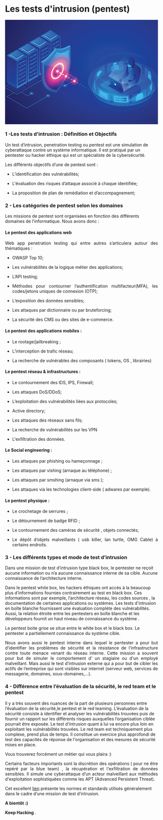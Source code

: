 # **Les tests d'intrusion (pentest)**





<p align="center"> 
<img src="img2-1-CP.png" align="center">
</p>

### 1 -Les tests d’intrusion :  Définition et Objectifs

<p align="justify">


Un test d’intrusion, penetration testing  ou pentest est une simulation de cyberattaque contre un système informatique.  Il est pratiqué  par un pentester ou  hacker éthique qui  est un spécialiste de la cybersécurité.
</p>

Les différents objectifs  d’une de pentest sont :

- <p align="justify">L’identification des vulnérabilités;</p>

- <p align="justify">L'évaluation des risques d’attaque associé à chaque identifiée;</p>

- <p align="justify">La proposition  de  plan de remédiation et d’accompagnement;</p>






### 2 - Les catégories de pentest selon les domaines


<p align="justify">

Les missions de pentest sont organisées en fonction des différents domaines de l’informatique.
Nous avons donc : </p>


#### Le pentest des applications web

<p align="justify" >Web app penetration testing  qui entre autres s’articulera autour des thématiques  : </p>

- <p align="justify"> OWASP Top 10; </p>
- <p align="justify"> Les vulnérabilités de la logique métier des applications; </p>
- <p align="justify">L’API testing; </p>
- <p align="justify">Méthodes pour contourner l’authentification multifacteur(MFA), les codes/jetons uniques de connexion (OTP); </p>
- <p align="justify">L’exposition des données sensibles; </p>
- <p align="justify">Les attaques par dictionnaire ou par bruteforcing; </p>
- <p align="justify">La sécurité des CMS ou des sites de e-commerce. </p>


####  Le pentest des applications mobiles : 

- <p align="justify"> Le rootage/jailbreaking ;</p>

- <p align="justify"> L’interception de trafic réseau; </p>

- <p align="justify"> La recherche de vulnérables des composants ( tokens, OS , librairies)</p>


####  Le pentest réseau & infrastructures : 

 - <p align="justify"> Le contournement  des IDS, IPS, Firewall;</p>
 - <p align="justify"> Les attaques DoS/DDoS;</p>
 - <p align="justify"> L’exploitation des vulnérabilités liées aux protocoles;</p>
 - <p align="justify"> Active directory;</p>
 - <p align="justify"> Les attaques des réseaux  sans fils;</p>
 - <p align="justify"> La recherche de vulnérabilités sur les VPN</p>
- <p align="justify"> L'exfiltration des données.</p>


#### <p align="justify"> Le Social engineering :</p>

- <p align="justify"> Les attaques par phishing ou hameçonnage ;</p>
- <p align="justify"> Les attaques par  vishing (arnaque au téléphone) ;</p>
- <p align="justify"> Les attaques par  smshing (arnaque via sms );</p>
- <p align="justify"> Les attaques via les technologies client-side ( adwares par exemple).</p>

####  Le pentest physique :

 - <p align="justify"> Le crochetage de serrures ;</p>
 - <p align="justify"> Le détournement de badge RFID ;</p>
 - <p align="justify"> Le contournement des caméras de sécurité , objets connectés;</p>
 - <p align="justify"> Le dépôt d’objets malveillants ( usb killer, lan turtle, OMG Cable)   à certains endroits.    </p>





### 3 - Les différents types et mode  de test d’intrusion


<p align="justify">

Dans une mission de test d’intrusion type black box,  le  pentester ne reçoit aucune information ou n’a aucune connaissance interne de sa cible. Aucune connaissance de l’architecture interne.

Dans le pentest white box, les   hackers éthiques ont accès à la beaucoup plus d’informations fournies contrairement au test en black box. Ces informations sont par exemple,  l’architecture réseau, les codes sources ,  la documentation de certaines applications ou systèmes. Les tests d'intrusion en boîte blanche fournissent une évaluation complète des vulnérabilités. Aussi, la relation étroite entre les pentesters en boîte blanche et les développeurs fournit un haut niveau de connaissance du système .

Le pentest boite grise  se situe entre le white box et le black box. Le pentester a partiellement connaissance du système cible. </p>
  
<p align="justify">Nous avons aussi le pentest interne dans lequel le pentester a pour but d’identifier  les problèmes de sécurité et la résistance de l’infrastructure contre toute menace venant du réseau interne. Cette mission a souvent pour but de simuler le comportement d' un stagiaire ou d'un employé malveillant. Mais aussi le  test d’intrusion externe qui a pour but de cibler les actifs de l’entreprise qui sont visibles sur internet (serveur web, services de messagerie, domaines, sous-domaines,...).
</p>


### 4 - Différence entre l’évaluation de la sécurité,  le red team et le pentest


<p align="justify">


Il y a très souvent des nuances de la part de plusieurs personnes entre l’évaluation de la sécurité,le pentest et le red teaming.
L’évaluation de la sécurité consiste à identifier et analyser les  vulnérabilités trouvées puis de fournir un rapport sur les différents risques  auxquelles  l’organisation ciblée pourrait être exposée. Le test d’intrusion quant à lui va encore plus loin en exploitant les vulnérabilités trouvées. Le red team est techniquement plus complexe, prend plus de temps. Il constitue un exercice plus approfondi de test des capacités de réponse de l'organisation et des mesures de sécurité mises en place.


</p>



<p align="justify"> Vous trouverez forcément un métier qui vous plaira :) </p>

<p align="justify"> Certains facteurs  importants sont la discrétion des opérations ( pour ne être repéré par la blue team) , la récupération et l'exfiltration de données sensibles. Il simule une cyberattaque d’un acteur malveillant aux méthodes d'exploitation sophistiquées comme les APT (Advanced Persistent Threat).

Cet excellent  [lien](https://www.vumetric.com/blog/top-penetration-testing-methodologies/)  présente les normes et standards utilisés  généralement dans le cadre d’une mission de test d’intrusion.

</p>

<p align="justify"> <strong> A bientôt :) </strong>
</p>

<p align="justify"> <strong> Keep Hacking </strong>. 
</p>


